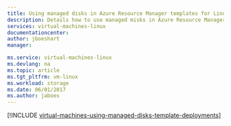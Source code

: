 ```yaml
---
title: Using managed disks in Azure Resource Manager templates for Linux VMs | Microsoft Docs
description: Details how to use managed misks in Azure Resource Manager templates for Linux VMs
services: virtual-machines-linux
documentationcenter:
author: jboeshart
manager: 

ms.service: virtual-machines-linux
ms.devlang: na
ms.topic: article
ms.tgt_pltfrm: vm-linux
ms.workload: storage
ms.date: 06/01/2017
ms.author: jaboes
---
```

[!INCLUDE [virtual-machines-using-managed-disks-template-deployments](../../../includes/virtual-machines-using-managed-disks-template-deployments.md)]

